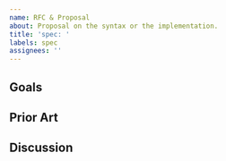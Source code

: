 ```yaml
---
name: RFC & Proposal
about: Proposal on the syntax or the implementation.
title: 'spec: '
labels: spec
assignees: ''
---
```


## Goals

## Prior Art

## Discussion

